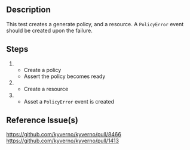 ## Description

This test creates a generate policy, and a resource. A `PolicyError` event should be created upon the failure.

## Steps

1.  - Create a policy
    - Assert the policy becomes ready
1.  - Create a resource
1.  - Asset a `PolicyError` event is created

## Reference Issue(s)

https://github.com/kyverno/kyverno/pull/8466
https://github.com/kyverno/kyverno/pull/1413
